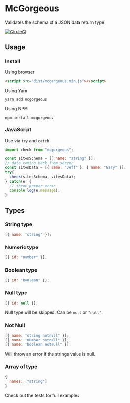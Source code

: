 # McGorgeous

Validates the schema of a JSON data return type

[![CircleCI](https://circleci.com/gh/jschatz1/mcgorgeous.svg?style=svg)](https://circleci.com/gh/jschatz1/mcgorgeous)

## Usage

### Install
Using browser

```html
<script src="dist/mcgorgeous.min.js"></script>
```

Using Yarn
```
yarn add mcgorgeous
```
Using NPM
```
npm install mcgorgeous
```

### JavaScript

Use via `try` and `catch`

```javascript
import check from "mcgorgeous";

const sitesSchema = [{ name: "string" }];
// data coming back from server 
const sitesData = [{ name: "Jeff" }, { name: "Gary" }];
try{
  check(sitesSchema, sitesData);
} catch(e) {
  // throw proper error
  console.log(e.message);
}
```

## Types

### String type
```javascript
[{ name: "string" }];
```

### Numeric type
```javascript
[{ id: "number" }];
```

### Boolean type
```javascript
[{ id: "boolean" }];
```

### Null type
```javascript
[{ id: null }];
```
Null type will be skipped. Can be `null` or `"null"`.

### Not Null
```javascript
[{ name: "string notnull" }];
[{ name: "number notnull" }];
[{ name: "boolean notnull" }];
```
Will throw an error if the strings value is null.

### Array of type
```javascript
{
  names: ["string"]
}
```

Check out the tests for full examples
